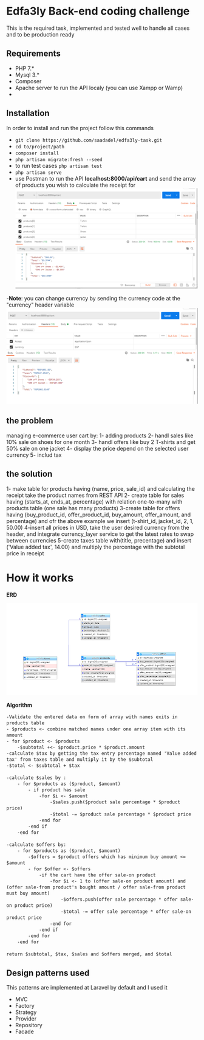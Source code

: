 # Edfa3ly Back-end coding challenge
This is the required task, implemented and tested well to handle all cases and to be production ready

## Requirements
- PHP 7.*
- Mysql 3.*
- Composer
- Apache server to run the API localy (you can use Xampp or Wamp)
- 
## Installation
In order to install and run the project follow this commands
- `` git clone https://github.com/saadadel/edfa3ly-task.git ``
- `` cd to/project/path ``
- `` composer install ``
- `` php artisan migrate:fresh --seed ``
- to run test cases `` php artisan test ``
- `` php artisan serve ``
- use Postman to run the API **localhost:8000/api/cart** and send the array of products you wish to calculate the receipt for
![alt text](https://github.com/saadadel/edfa3ly-task/blob/master/storage/app/public/Capture.PNG?raw=true)

-**Note**: you can change currency by sending the currency code at the "currency" header variable
![alt text](https://github.com/saadadel/edfa3ly-task/blob/master/storage/app/public/Capture2.PNG?raw=true)


## the problem
managing e-commerce user cart by:
    1- adding products 
    2- handl sales like 10% sale on shoes for one month
    3- handl offers like buy 2 T-shirts and get 50% sale on one jacket 
    4- display the price depend on the selected user currency
    5- includ tax

## the solution
   1- make table for products having (name, price, sale_id) and calculating the receipt take the product names from REST API
    2- create table for sales having (starts_at, ends_at, percentage) with relation one-to-many with products table (one sale has many products)
    3-create table for offers having (buy_product_id, offer_product_id, buy_amount, offer_amount, and percentage)
    and ofr the above example we insert (t-shirt_id, jacket_id, 2, 1, 50.00)
    4-insert all prices in USD, take the user desired currency from the header, and integrate currency_layer service to get the latest rates to swap between currencies
    5-create taxes table with(title, precentage) and insert ('Value added tax', 14.00) and multiply the percentage with the subtotal price in receipt
    
# How it works

**ERD**

![alt text](https://github.com/saadadel/edfa3ly-task/blob/master/storage/app/public/edfa3ly-erd.png?raw=true)

    
**Algorithm**

    -Validate the entered data on form of array with names exits in products table
    - $products <- combine matched names under one array item with its amount
    - for $product <- $products
        -$subtotal +<- $product.price * $product.amount
    -calculate $tax by getting the tax entry percentage named 'Value added tax' from taxes table and multiply it by the $subtotal
    -$total <- $subtotal + $tax
    
    -calculate $sales by :
        - for $products as ($product, $amount)
            - if product has sale 
                -for $i <- $amount
                    -$sales.push($product sale percentage * $product price)
                    -$total -= $product sale percentage * $product price
                -end for
            -end if
        -end for
        
    -calculate $offers by:
        - for $products as ($product, $amount)
            -$offers = $product offers which has minimum buy amount <= $amount
            - for $offer <- $offers
                -if the cart have the offer sale-on product
                    -for $i <- 1 to (offer sale-on product amount) and (offer sale-from product's bought amount / offer sale-from product must buy amount)
                        -$offers.push(offer sale percentage * offer sale-on product price)
                        -$total -= offer sale percentage * offer sale-on product price
                    -end for
                -end if
            -end for
        -end for
        
    return $subtotal, $tax, $sales and $offers merged, and $total
    

## Design patterns used
This patterns are implemented at Laravel by default and I used it

 - MVC
 - Factory
 - Strategy
 - Provider
 - Repository
 - Facade


